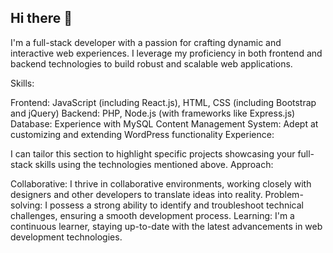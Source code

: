 ## Hi there 👋

I'm a full-stack developer with a passion for crafting dynamic and interactive web experiences. I leverage my proficiency in both frontend and backend technologies to build robust and scalable web applications.

Skills:

Frontend: JavaScript (including React.js), HTML, CSS (including Bootstrap and jQuery)
Backend: PHP, Node.js (with frameworks like Express.js)
Database: Experience with MySQL
Content Management System: Adept at customizing and extending WordPress functionality
Experience:

I can tailor this section to highlight specific projects showcasing your full-stack skills using the technologies mentioned above.
Approach:

Collaborative: I thrive in collaborative environments, working closely with designers and other developers to translate ideas into reality.
Problem-solving: I possess a strong ability to identify and troubleshoot technical challenges, ensuring a smooth development process.
Learning: I'm a continuous learner, staying up-to-date with the latest advancements in web development technologies.


<!--
**mayr07/mayr07** is a ✨ _special_ ✨ repository because its `README.md` (this file) appears on your GitHub profile.

Here are some ideas to get you started:

- 🔭 I’m currently working on ...
- 🌱 I’m currently learning ...
- 👯 I’m looking to collaborate on ...
- 🤔 I’m looking for help with ...
- 💬 Ask me about ...
- 📫 How to reach me: ...
- 😄 Pronouns: ...
- ⚡ Fun fact: ...
-->
